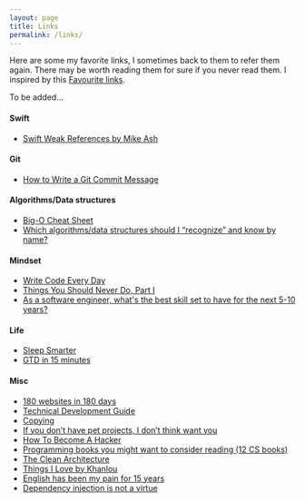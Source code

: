 ```yaml
---
layout: page
title: Links
permalink: /links/
---
```


Here are some my favorite links, I sometimes back to them to refer them again. There may be worth reading them for sure if you never read them. I inspired by this [Favourite links](http://szulctomasz.com/favourite-links.html).

To be added...

#### Swift
- [Swift Weak References by Mike Ash](https://www.mikeash.com/pyblog/friday-qa-2015-12-11-swift-weak-references.html)

#### Git
- [How to Write a Git Commit Message](http://chris.beams.io/posts/git-commit/)

#### Algorithms/Data structures
- [Big-O Cheat Sheet](http://bigocheatsheet.com/)
- [Which algorithms/data structures should I “recognize” and know by name?](http://programmers.stackexchange.com/a/155649/225558)

#### Mindset
- [Write Code Every Day](http://ejohn.org/blog/write-code-every-day/)
- [Things You Should Never Do, Part I](https://www.joelonsoftware.com/2000/04/06/things-you-should-never-do-part-i/)
- [As a software engineer, what's the best skill set to have for the next 5-10 years?](http://brianknapp.me/software-engineer-best-skill/)

#### Life
- [Sleep Smarter](http://radex.io/books/sleep-smarter/)
- [GTD in 15 minutes](https://hamberg.no/gtd/)

#### Misc
- [180 websites in 180 days](https://jenniferdewalt.com/)
- [Technical Development Guide](https://www.google.com/about/careers/students/guide-to-technical-development.html)
- [Copying](http://robnapier.net/copying)
- [If you don’t have pet projects, I don’t think want you](https://ayende.com/blog/90113/if-you-dont-have-pet-projects-i-dont-think-i-want-you)
- [How To Become A Hacker](http://www.catb.org/~esr/faqs/hacker-howto.html)
- [Programming books you might want to consider reading (12 CS books)](http://danluu.com/programming-books/)
- [The Clean Architecture](https://8thlight.com/blog/uncle-bob/2012/08/13/the-clean-architecture.html)
- [Things I Love by Khanlou](http://khanlou.com/love/)
- [English has been my pain for 15 years](http://antirez.com/news/61)
- [Dependency injection is not a virtue](http://david.heinemeierhansson.com/2012/dependency-injection-is-not-a-virtue.html)
